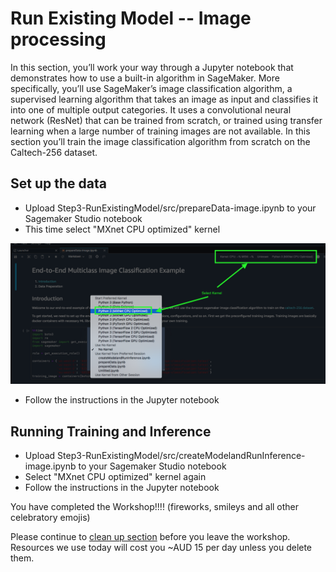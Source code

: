 # Run Existing Model -- Image processing

In this section, you’ll work your way through a Jupyter notebook that demonstrates how to use a built-in algorithm in SageMaker. More specifically, you’ll use SageMaker’s image classification algorithm, a supervised learning algorithm that takes an image as input and classifies it into one of multiple output categories. It uses a convolutional neural network (ResNet) that can be trained from scratch, or trained using transfer learning when a large number of training images are not available. In this section you’ll train the image classification algorithm from scratch on the Caltech-256 dataset.

## Set up the data

- Upload Step3-RunExistingModel/src/prepareData-image.ipynb to your Sagemaker Studio notebook
- This time select "MXnet CPU optimized" kernel

![SelectKernel](images/SelectKernel.png)

- Follow the instructions in the Jupyter notebook

## Running Training and Inference

- Upload Step3-RunExistingModel/src/createModelandRunInference-image.ipynb to your Sagemaker Studio notebook
- Select "MXnet CPU optimized" kernel again
- Follow the instructions in the Jupyter notebook

You have completed the Workshop!!!! (fireworks, smileys and all other celebratory emojis) 

Please continue to [clean up section](../CleanUp/README.md) before you leave the workshop. Resources we use today will cost you ~AUD 15 per day unless you delete them. 
